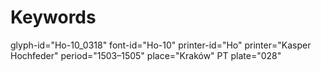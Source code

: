 # Keywords
glyph-id="Ho-10_0318"
font-id="Ho-10"
printer-id="Ho"
printer="Kasper Hochfeder"
period="1503–1505"
place="Kraków"
PT plate="028"
